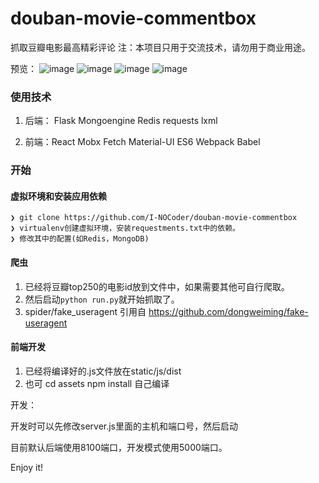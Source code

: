 # douban-movie-commentbox

抓取豆瓣电影最高精彩评论
注：本项目只用于交流技术，请勿用于商业用途。

预览：
![image](https://github.com/I-NOCoder/movie-comment/preview-imgs/1.png)
![image](https://github.com/I-NOCoder/movie-comment/preview-imgs/2.png)
![image](https://github.com/I-NOCoder/movie-comment/preview-imgs/3.png)
![image](https://github.com/I-NOCoder/movie-comment/preview-imgs/4.png)

### 使用技术

1. 后端： Flask  Mongoengine  Redis  requests  lxml 

2. 前端：React  Mobx  Fetch  Material-UI  ES6  Webpack  Babel

### 开始

#### 虚拟环境和安装应用依赖

```
❯ git clone https://github.com/I-NOCoder/douban-movie-commentbox
❯ virtualenv创建虚拟环境，安装requestments.txt中的依赖。
❯ 修改其中的配置(如Redis，MongoDB)
```

#### 爬虫

1. 已经将豆瓣top250的电影id放到文件中，如果需要其他可自行爬取。
2. 然后启动`python run.py`就开始抓取了。
3. spider/fake_useragent 引用自 https://github.com/dongweiming/fake-useragent

#### 前端开发
1. 已经将编译好的.js文件放在static/js/dist
2. 也可 cd assets npm install 自己编译


开发：

开发时可以先修改server.js里面的主机和端口号，然后启动

目前默认后端使用8100端口，开发模式使用5000端口。


Enjoy it!
